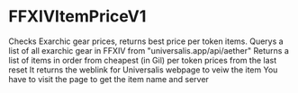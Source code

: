 # FFXIVItemPriceV1
Checks Exarchic gear prices, returns best price per token items.
Querys a list of all exarchic gear in FFXIV from "universalis.app/api/aether" 
Returns a list of items in order from cheapest (in Gil) per token prices from the last reset
It returns the weblink for Universalis webpage to veiw the item
You have to visit the page to get the item name and server

